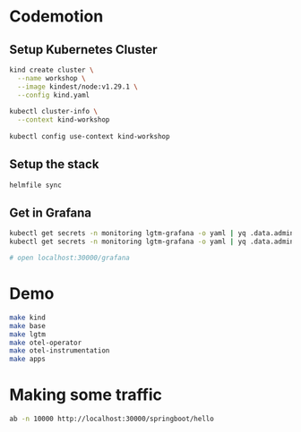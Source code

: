 # Codemotion

## Setup Kubernetes Cluster

```bash
kind create cluster \
  --name workshop \
  --image kindest/node:v1.29.1 \
  --config kind.yaml
  
kubectl cluster-info \
  --context kind-workshop
  
kubectl config use-context kind-workshop
```

## Setup the stack

```bash
helmfile sync
```

## Get in Grafana

```bash
kubectl get secrets -n monitoring lgtm-grafana -o yaml | yq .data.admin-user | base64 -d
kubectl get secrets -n monitoring lgtm-grafana -o yaml | yq .data.admin-password | base64 -d

# open localhost:30000/grafana
```

# Demo

```bash
make kind
make base
make lgtm
make otel-operator
make otel-instrumentation
make apps
```

# Making some traffic

```bash
ab -n 10000 http://localhost:30000/springboot/hello
```